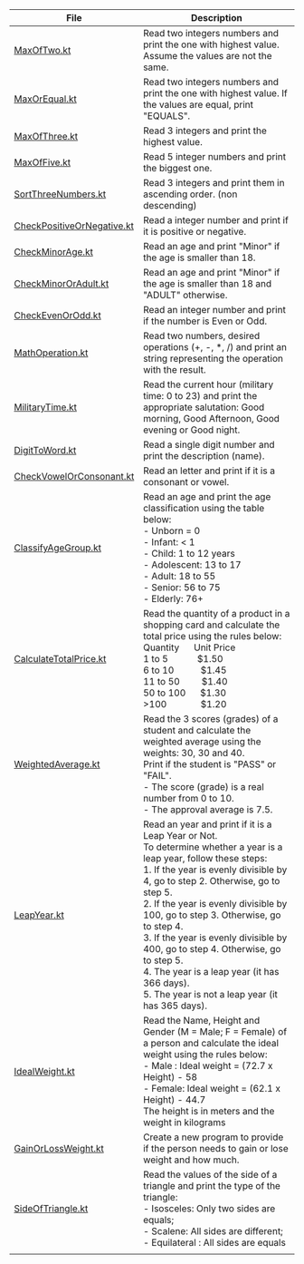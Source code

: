 | File                                                     | Description                                                                                                                                                                                                                                                                                                                                                                                                                                                                                                                    |
|----------------------------------------------------------|--------------------------------------------------------------------------------------------------------------------------------------------------------------------------------------------------------------------------------------------------------------------------------------------------------------------------------------------------------------------------------------------------------------------------------------------------------------------------------------------------------------------------------|
| [MaxOfTwo.kt](MaxOfTwo.kt)                               | Read two integers numbers and print the one with highest value. Assume the values are not the same.                                                                                                                                                                                                                                                                                                                                                                                                                            |
| [MaxOrEqual.kt](MaxOrEqual.kt)                           | Read two integers numbers and print the one with highest value. If the values are equal, print "EQUALS".                                                                                                                                                                                                                                                                                                                                                                                                                       |
| [MaxOfThree.kt](MaxOfThree.kt)                           | Read 3 integers and print the highest value.                                                                                                                                                                                                                                                                                                                                                                                                                                                                                   |
| [MaxOfFive.kt](MaxOfFive.kt)                             | Read 5 integer numbers and print the biggest one.                                                                                                                                                                                                                                                                                                                                                                                                                                                                              |
| [SortThreeNumbers.kt](SortThreeNumbers.kt)               | Read 3 integers and print them in ascending order. (non descending)                                                                                                                                                                                                                                                                                                                                                                                                                                                            |
| [CheckPositiveOrNegative.kt](CheckPositiveOrNegative.kt) | Read a integer number and print if it is positive or negative.                                                                                                                                                                                                                                                                                                                                                                                                                                                                 |
| [CheckMinorAge.kt](CheckMinorAge.kt)                     | Read an age and print "Minor" if the age is smaller than 18.                                                                                                                                                                                                                                                                                                                                                                                                                                                                   |
| [CheckMinorOrAdult.kt](CheckMinorOrAdult.kt)             | Read an age and print "Minor" if the age is smaller than 18 and "ADULT" otherwise.                                                                                                                                                                                                                                                                                                                                                                                                                                             |
| [CheckEvenOrOdd.kt](CheckEvenOrOdd.kt)                   | Read an integer number and print if the number is Even or Odd.                                                                                                                                                                                                                                                                                                                                                                                                                                                                 |
| [MathOperation.kt](MathOperation.kt)                     | Read two numbers, desired operations (+, -, *, /) and print an string representing the operation with the result.                                                                                                                                                                                                                                                                                                                                                                                                              |
| [MilitaryTime.kt](MilitaryTime.kt)                       | Read the current hour (military time: 0 to 23) and print the appropriate salutation: Good morning, Good Afternoon, Good evening or Good night.                                                                                                                                                                                                                                                                                                                                                                                 |
| [DigitToWord.kt](DigitToWord.kt)                         | Read a single digit number and print the description (name).                                                                                                                                                                                                                                                                                                                                                                                                                                                                   |
| [CheckVowelOrConsonant.kt](CheckVowelOrConsonant.kt)     | Read an letter and print if it is a consonant or vowel.                                                                                                                                                                                                                                                                                                                                                                                                                                                                        |
| [ClassifyAgeGroup.kt](ClassifyAgeGroup.kt)               | Read an age and print the age classification using the table below: <br/>- Unborn = 0 <br/>- Infant: < 1 <br/>- Child: 1 to 12 years <br/>- Adolescent: 13 to 17 <br/>- Adult: 18 to 55 <br/>- Senior: 56 to 75 <br/>- Elderly: 76+                                                                                                                                                                                                                                                                                            |
| [CalculateTotalPrice.kt](CalculateTotalPrice.kt)         | Read the quantity of a product in a shopping card and calculate the total price using the rules below: <br/>Quantity &nbsp;&nbsp;&nbsp;&nbsp; Unit Price   <br/> 1 to 5 &nbsp;&nbsp;&nbsp;&nbsp;&nbsp;&nbsp;&nbsp;&nbsp;&nbsp;&nbsp; $1.50 <br/> 6 to 10 &nbsp;&nbsp;&nbsp;&nbsp;&nbsp;&nbsp;&nbsp;&nbsp;&nbsp; $1.45 <br/> 11 to 50 &nbsp;&nbsp;&nbsp;&nbsp;&nbsp;&nbsp;&nbsp; $1.40 <br/> 50 to 100 &nbsp;&nbsp;&nbsp;&nbsp; $1.30 <br/> >100 &nbsp;&nbsp;&nbsp;&nbsp;&nbsp;&nbsp;&nbsp;&nbsp;&nbsp;&nbsp;&nbsp;&nbsp; $1.20 |
| [WeightedAverage.kt](WeightedAverage.kt)                 | Read the 3 scores (grades) of a student and calculate the weighted average using the weights: 30, 30 and 40. <br/>Print if the student is "PASS" or "FAIL". <br/>- The score (grade) is a real number from 0 to 10. <br/>- The approval average is 7.5.                                                                                                                                                                                                                                                                        |
| [LeapYear.kt](LeapYear.kt)                               | Read an year and print if it is a Leap Year or Not. <br/>To determine whether a year is a leap year, follow these steps: <br/>1. If the year is evenly divisible by 4, go to step 2. Otherwise, go to step 5. <br/>2. If the year is evenly divisible by 100, go to step 3. Otherwise, go to step 4. <br/>3. If the year is evenly divisible by 400, go to step 4. Otherwise, go to step 5. <br/>4. The year is a leap year (it has 366 days). <br/>5. The year is not a leap year (it has 365 days).                          |
| [IdealWeight.kt](IdealWeight.kt)                         | Read the Name, Height and Gender (M = Male; F = Female) of a person and calculate the ideal weight using the rules below:<br/>- Male  : Ideal weight = (72.7 x Height) - 58<br/>- Female: Ideal weight = (62.1 x Height) - 44.7<br/>The height is in meters and the weight in kilograms                                                                                                                                                                                                                                        |
| [GainOrLossWeight.kt](GainOrLossWeight.kt)               | Create a new program to provide if the person needs to gain or lose weight and how much.                                                                                                                                                                                                                                                                                                                                                                                                                                       |
| [SideOfTriangle.kt](SideOfTriangle.kt)                   | Read the values of the side of a triangle and print the type of the triangle:<br/>- Isosceles: Only two sides are equals;<br/>- Scalene: All sides are different;<br/>- Equilateral : All sides are equals                                                                                                                                                                                                                                                                                                                     |
|                                                          |                                                                                                                                                                                                                                                                                                                                                                                                                                                                                                                                |
